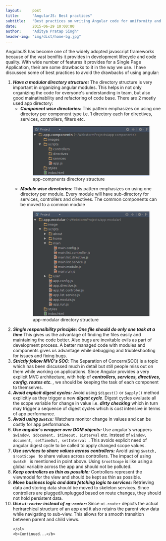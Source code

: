 ```yaml
---
layout:     post
title:      "AngularJS: Best practices"
subtitle:   "Best practices on writing Angular code for uniformity and performance"
date:       2015-06-29 10:00:00
author:     "Aditya Pratap Singh"
header-img: "img/dist/home-bg.jpg"
---
```


<p> AngularJS has become one of the widely adopted javascript frameworks because of the vast benifits it provides in development lifecycle and code quality. With wide number of features it provides for a Single Page Application, their are some drawbacks to it in the way we use. I have discussed some of best practices to avoid the drawbacks of using angular:</p>

<section>
	<ol>
		<li>
			<b><i>Have a modular directory structure:</i></b> The directory structure is very important in organizing angular modules. This helps in not only organizing the code for everyone's understanding in team, but also good mainatinability and refactoring of code base. There are 2 mostly used app directory:
				<ul>
					<li><b><i> Component wise directories:</i></b> This pattern emphasizes on using one directory per component type i.e. 1 directory each for directives, services, controllers, filters etc. 
						<figure>
							<img src="/img/dist/app-components.png" alt="app-components" title="app-components" />
							<figcaption>app-compnents directory structure</figcaption>
						</figure>
					</li>
					<li> <b><i>Module wise directories</i></b>: This pattern emphasizes on using one directory per module. Every module will have sub-directory for services, controllers and directives. The common components can be moved to a common module
						<figure>
							<img src="/img/dist/app-modular.png" title="app-modular" alt="app-modular" />
							<figcaption>app-modular directory structure</figcaption>
						</figure>
					</li>
				</ul>
		</li>
		<li>
			<b><i> Single responsibility principle: One file should do only one task at a time </i></b> This gives us the advantage of finding the files easily and maintaining the code better. Also bugs are inevitable evils as part of development process. A better managed code with modules and components gives us advantage while debugging and triubleshooting for issues and fixing bugs.
		</li>
		<li>
			<b><i>Strictly follow MVC's SOC</i></b>:  The Separation of Concern(SOC) is a topic which has been discussed much in detail but still people miss out on them while working on applications. SInce Angular provides a very explicit MVC architecture, with help of <b><i> controllers, services, directives, config, routes etc. </i></b>, we should be keeping the task of each component to themselves.
		</li>
		<li>
			<b><i>Avoid explicit digest cycles:</i></b> Avoid using <code>$digest()</code> or <code>$apply()</code> method explicitly as they trigger a new <b><i>digest cycle</i></b>. Digest cycles evaluate all the scope variable for change in value i.e. <b><i>dirty checking</i></b> which in turn may trigger a sequence of digest cycles which is cost intensive in terms of app performance. 
		</li>
		<li>
			<b><i>Avoid using <code>$watch</code>:</i></b> Watchers monitor change in values and can be costly for app performance.
		</li>
		<li> 
			<b><i>Use angular's wrapper over DOM objects:</i></b> Use angular's wrappers <code> $window, $document, $timeout, $interval</code> etc. instead of <code>window, document, setTimeOut, setInterval </code>. This avoids explicit need of angular digest cycle to be called to apply changed scope values.
		</li>
		<li>
			<b><i>Use services to share values across controllers:</i></b> Avoid using <code>$watch, $rootScope </code> to share values across controllers. The impact of using <code>$watch </code> is mentioned in point above. Using <code>$rootScope</code> is like using a global variable across the app and should not be polluted.
		</li>
		<li>
			<b><i>Keep controllers as thin as possible:</i></b> Controllers represent the viewmodel for the view and should be kept as thin as possible. 
		</li>
		<li>
			<b><i>Move business logic and data fetching logic to services:</i></b> Retrieving data and storing data should be moved to skeleton services. Since controllers are plugged/unplugged based on route changes, they should not hold persistent data.
		</li>
		<li>
			<b><i>Use <code>ui-router</code> instead of <code>ng-router</code>: </i></b>  Since <code>ui-router</code> depicts the actual herirarchical structure of an app and it also retains the parent view data while navigating to sub-view. This allows for a smooth transition between parent and child views.
		</li>

	</ol>
	<b>Continued...</b>
</section>